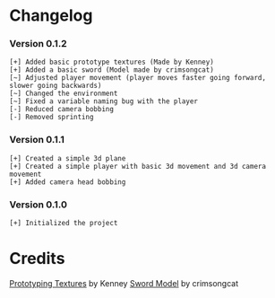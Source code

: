 # Changelog

### Version 0.1.2
```
[+] Added basic prototype textures (Made by Kenney)
[+] Added a basic sword (Model made by crimsongcat)
[~] Adjusted player movement (player moves faster going forward, slower going backwards)
[~] Changed the environment
[~] Fixed a variable naming bug with the player
[-] Reduced camera bobbing
[-] Removed sprinting
```

### Version 0.1.1
```
[+] Created a simple 3d plane
[+] Created a simple player with basic 3d movement and 3d camera movement
[+] Added camera head bobbing
```

### Version 0.1.0
```
[+] Initialized the project
```
# Credits

[Prototyping Textures](https://kenney.nl/assets/prototype-textures) by Kenney
[Sword Model](https://crimsongcat.itch.io/psx-sword-espada-ps1) by crimsongcat
